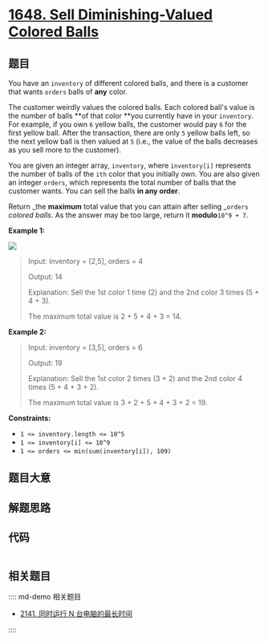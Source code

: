 # [1648. Sell Diminishing-Valued Colored Balls](https://leetcode.com/problems/sell-diminishing-valued-colored-balls/)

## 题目

You have an `inventory` of different colored balls, and there is a customer
that wants `orders` balls of **any** color.

The customer weirdly values the colored balls. Each colored ball's value is
the number of balls **of that color **you currently have in your `inventory`.
For example, if you own `6` yellow balls, the customer would pay `6` for the
first yellow ball. After the transaction, there are only `5` yellow balls
left, so the next yellow ball is then valued at `5` (i.e., the value of the
balls decreases as you sell more to the customer).

You are given an integer array, `inventory`, where `inventory[i]` represents
the number of balls of the `ith` color that you initially own. You are also
given an integer `orders`, which represents the total number of balls that the
customer wants. You can sell the balls **in any order**.

Return _the **maximum** total value that you can attain after selling
_`orders` _colored balls_. As the answer may be too large, return it
**modulo**`10^9 + 7`.

**Example 1:**

![](https://assets.leetcode.com/uploads/2020/11/05/jj.gif)

> Input: inventory = [2,5], orders = 4
>
> Output: 14
>
> Explanation: Sell the 1st color 1 time (2) and the 2nd color 3 times (5 + 4 + 3).
>
> The maximum total value is 2 + 5 + 4 + 3 = 14.

**Example 2:**

> Input: inventory = [3,5], orders = 6
>
> Output: 19
>
> Explanation: Sell the 1st color 2 times (3 + 2) and the 2nd color 4 times (5 + 4 + 3 + 2).
>
> The maximum total value is 3 + 2 + 5 + 4 + 3 + 2 = 19.

**Constraints:**

- `1 <= inventory.length <= 10^5`
- `1 <= inventory[i] <= 10^9`
- `1 <= orders <= min(sum(inventory[i]), 109)`

## 题目大意

## 解题思路

## 代码

```javascript

```

## 相关题目

:::: md-demo 相关题目

- [2141. 同时运行 N 台电脑的最长时间](https://leetcode.com/problems/maximum-running-time-of-n-computers)

::::
